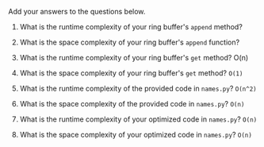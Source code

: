 Add your answers to the questions below.

1. What is the runtime complexity of your ring buffer's `append` method?

2. What is the space complexity of your ring buffer's `append` function?

3. What is the runtime complexity of your ring buffer's `get` method? O(n)

4. What is the space complexity of your ring buffer's `get` method? `O(1)`


5. What is the runtime complexity of the provided code in `names.py`? `O(n^2)`

6. What is the space complexity of the provided code in `names.py`? `O(n)`

7. What is the runtime complexity of your optimized code in `names.py`? `O(n)`
   

8. What is the space complexity of your optimized code in `names.py`? `O(n)`